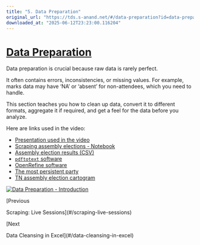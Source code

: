 ```yaml
---
title: "5. Data Preparation"
original_url: "https://tds.s-anand.net/#/data-preparation?id=data-preparation"
downloaded_at: "2025-06-12T23:23:00.116204"
---
```


[Data Preparation](#/data-preparation?id=data-preparation)
==========================================================

Data preparation is crucial because raw data is rarely perfect.

It often contains errors, inconsistencies, or missing values. For example, marks data may have ‘NA’ or ‘absent’ for non-attendees, which you need to handle.

This section teaches you how to clean up data, convert it to different formats, aggregate it if required, and get a feel for the data before you analyze.

Here are links used in the video:

* [Presentation used in the video](https://docs.google.com/presentation/d/1Gb0QnPUN1YOwM_O5EqDdXUdL-5Azp1Tf/view)
* [Scraping assembly elections - Notebook](https://colab.research.google.com/drive/1SP8yVxzmofQO48-yXF3rujqWk2iM0KSl)
* [Assembly election results (CSV)](https://github.com/datameet/india-election-data/blob/master/assembly-elections/assembly.csv)
* [`pdftotext` software](https://www.xpdfreader.com/pdftotext-man.html)
* [OpenRefine software](https://openrefine.org)
* [The most persistent party](https://gramener.com/election/parliament#story.ddp)
* [TN assembly election cartogram](https://gramener.com/election/cartogram?ST_NAME=Tamil%20Nadu)

[![Data Preparation - Introduction](https://i.ytimg.com/vi_webp/dF3zchJJKqk/sddefault.webp)](https://youtu.be/dF3zchJJKqk)

[Previous

Scraping: Live Sessions](#/scraping-live-sessions)

[Next

Data Cleansing in Excel](#/data-cleansing-in-excel)